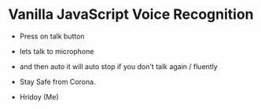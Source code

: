 # Vanilla JavaScript Voice Recognition

- Press on talk button
- lets talk to microphone
- and then auto it will auto stop if you don't talk again / fluently

- Stay Safe from Corona.
- Hridoy (Me)
